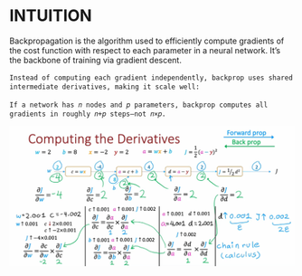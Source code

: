 # INTUITION
Backpropagation is the algorithm used to efficiently compute gradients of the cost function with respect to each parameter in a neural network. It’s the backbone of training via gradient descent.
```
Instead of computing each gradient independently, backprop uses shared intermediate derivatives, making it scale well:

If a network has 𝑛 nodes and 𝑝 parameters, backprop computes all gradients in roughly 𝑛+𝑝 steps—not 𝑛×𝑝.
```
![alt text](img/image-12.png)